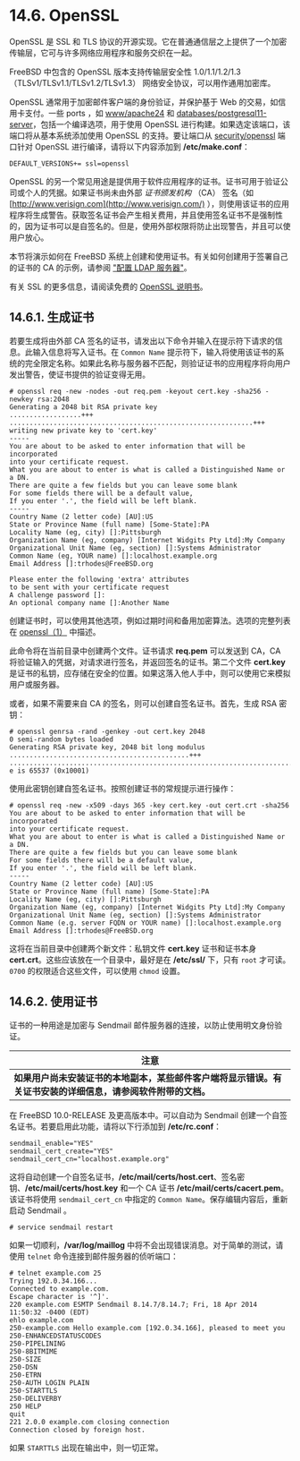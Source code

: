 # 14.6. OpenSSL

OpenSSL 是 SSL 和 TLS 协议的开源实现。它在普通通信层之上提供了一个加密传输层，它可与许多网络应用程序和服务交织在一起。

FreeBSD 中包含的 OpenSSL 版本支持传输层安全性 1.0/1.1/1.2/1.3 （TLSv1/TLSv1.1/TLSv1.2/TLSv1.3） 网络安全协议，可以用作通用加密库。

OpenSSL 通常用于加密邮件客户端的身份验证，并保护基于 Web 的交易，如信用卡支付。一些 ports ，如 [www/apache24](https://cgit.freebsd.org/ports/tree/www/apache24/pkg-descr) 和 [databases/postgresql11-server](https://cgit.freebsd.org/ports/tree/databases/postgresql11-server/pkg-descr)，包括一个编译选项，用于使用 OpenSSL 进行构建。如果选定该端口，该端口将从基本系统添加使用 OpenSSL 的支持。要让端口从 [security/openssl](https://cgit.freebsd.org/ports/tree/security/openssl/pkg-descr) 端口针对 OpenSSL 进行编译，请将以下内容添加到 **/etc/make.conf**：

```
DEFAULT_VERSIONS+= ssl=openssl
```

OpenSSL 的另一个常见用途是提供用于软件应用程序的证书。证书可用于验证公司或个人的凭据。如果证书尚未由外部 *证书颁发机构* （CA） 签名（如  [http://www.verisign.com](http://www.verisign.com/) ），则使用该证书的应用程序将生成警告。获取签名证书会产生相关费用，并且使用签名证书不是强制性的，因为证书可以是自签名的。但是，使用外部权限将防止出现警告，并且可以使用户放心。

本节将演示如何在 FreeBSD 系统上创建和使用证书。有关如何创建用于签署自己的证书的 CA 的示例，请参阅 ["配置 LDAP 服务器"](https://docs.freebsd.org/en/books/handbook/network-servers/index.html#ldap-config)。

有关 SSL 的更多信息，请阅读免费的 [OpenSSL 说明书](https://www.feistyduck.com/books/openssl-cookbook/)。

## 14.6.1. 生成证书

若要生成将由外部 CA 签名的证书，请发出以下命令并输入在提示符下请求的信息。此输入信息将写入证书。在 `Common Name` 提示符下，输入将使用该证书的系统的完全限定名称。如果此名称与服务器不匹配，则验证证书的应用程序将向用户发出警告，使证书提供的验证变得无用。

```
# openssl req -new -nodes -out req.pem -keyout cert.key -sha256 -newkey rsa:2048
Generating a 2048 bit RSA private key
..................+++
.............................................................+++
writing new private key to 'cert.key'
-----
You are about to be asked to enter information that will be incorporated
into your certificate request.
What you are about to enter is what is called a Distinguished Name or a DN.
There are quite a few fields but you can leave some blank
For some fields there will be a default value,
If you enter '.', the field will be left blank.
-----
Country Name (2 letter code) [AU]:US
State or Province Name (full name) [Some-State]:PA
Locality Name (eg, city) []:Pittsburgh
Organization Name (eg, company) [Internet Widgits Pty Ltd]:My Company
Organizational Unit Name (eg, section) []:Systems Administrator
Common Name (eg, YOUR name) []:localhost.example.org
Email Address []:trhodes@FreeBSD.org

Please enter the following 'extra' attributes
to be sent with your certificate request
A challenge password []:
An optional company name []:Another Name
```

创建证书时，可以使用其他选项，例如过期时间和备用加密算法。选项的完整列表在 [openssl（1）](https://www.freebsd.org/cgi/man.cgi?query=openssl&sektion=1&format=html) 中描述。

此命令将在当前目录中创建两个文件。证书请求 **req.pem** 可以发送到 CA，CA 将验证输入的凭据，对请求进行签名，并返回签名的证书。第二个文件 **cert.key** 是证书的私钥，应存储在安全的位置。如果这落入他人手中，则可以使用它来模拟用户或服务器。

或者，如果不需要来自 CA 的签名，则可以创建自签名证书。首先，生成 RSA 密钥：

```
# openssl genrsa -rand -genkey -out cert.key 2048
0 semi-random bytes loaded
Generating RSA private key, 2048 bit long modulus
.............................................+++
.................................................................................................................+++
e is 65537 (0x10001)
```

使用此密钥创建自签名证书。按照创建证书的常规提示进行操作：

```
# openssl req -new -x509 -days 365 -key cert.key -out cert.crt -sha256
You are about to be asked to enter information that will be incorporated
into your certificate request.
What you are about to enter is what is called a Distinguished Name or a DN.
There are quite a few fields but you can leave some blank
For some fields there will be a default value,
If you enter '.', the field will be left blank.
-----
Country Name (2 letter code) [AU]:US
State or Province Name (full name) [Some-State]:PA
Locality Name (eg, city) []:Pittsburgh
Organization Name (eg, company) [Internet Widgits Pty Ltd]:My Company
Organizational Unit Name (eg, section) []:Systems Administrator
Common Name (e.g. server FQDN or YOUR name) []:localhost.example.org
Email Address []:trhodes@FreeBSD.org
```

这将在当前目录中创建两个新文件：私钥文件 **cert.key** 证书和证书本身 **cert.crt**。这些应该放在一个目录中，最好是在 **/etc/ssl/** 下，只有 `root` 才可读。`0700` 的权限适合这些文件，可以使用 `chmod` 设置。

## 14.6.2. 使用证书

证书的一种用途是加密与 Sendmail 邮件服务器的连接，以防止使用明文身份验证。

| 注意                                                         |
| ------------------------------------------------------------ |
| **如果用户尚未安装证书的本地副本，某些邮件客户端将显示错误。有关证书安装的详细信息，请参阅软件附带的文档。** |

在 FreeBSD 10.0-RELEASE 及更高版本中。可以自动为 Sendmail 创建一个自签名证书。若要启用此功能，请将以下行添加到 **/etc/rc.conf**：

```
sendmail_enable="YES"
sendmail_cert_create="YES"
sendmail_cert_cn="localhost.example.org"
```

这将自动创建一个自签名证书，**/etc/mail/certs/host.cert**、签名密钥、**/etc/mail/certs/host.key** 和一个 CA 证书 **/etc/mail/certs/cacert.pem**。该证书将使用 `sendmail_cert_cn` 中指定的 `Common Name`。保存编辑内容后，重新启动 Sendmail 。

```
# service sendmail restart
```

如果一切顺利，**/var/log/maillog** 中将不会出现错误消息。对于简单的测试，请使用 `telnet` 命令连接到邮件服务器的侦听端口：

```
# telnet example.com 25
Trying 192.0.34.166...
Connected to example.com.
Escape character is '^]'.
220 example.com ESMTP Sendmail 8.14.7/8.14.7; Fri, 18 Apr 2014 11:50:32 -0400 (EDT)
ehlo example.com
250-example.com Hello example.com [192.0.34.166], pleased to meet you
250-ENHANCEDSTATUSCODES
250-PIPELINING
250-8BITMIME
250-SIZE
250-DSN
250-ETRN
250-AUTH LOGIN PLAIN
250-STARTTLS
250-DELIVERBY
250 HELP
quit
221 2.0.0 example.com closing connection
Connection closed by foreign host.
```

如果 `STARTTLS` 出现在输出中，则一切正常。

